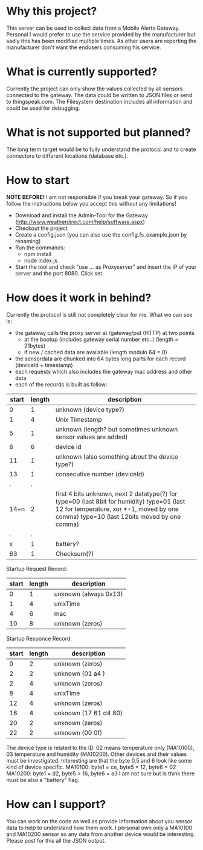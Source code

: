 # Why this project?
This server can be used to collect data from a Mobile Alerts Gateway.
Personal I would prefer to use the service provided by the manufacturer but sadly this has been modified multiple times. As other users are reporting the manufacturer don't want the endusers consuming his service.

# What is currently supported?
Currently the project can only show the values collected by all sensors connected to the gateway.
The data could be written to JSON files or send to thingspeak.com. The Filesystem destination includes all information and could be used for debugging.

# What is not supported but planned?
The long term target would be to fully understand the protocol and to create connectors to different locations (database etc.).


# How to start
__NOTE BEFORE!__
I am not responsible if you break your gateway. So if you follow the instructions below you accept this without any limitations!
* Download and install the Admin-Tool for the Gateway (http://www.weatherdirect.com/help/software.aspx)
* Checkout the project
* Create a config.json (you can also use the config.fs_example.json by renaming)
* Run the commands:
  * npm install
  * node index.js
* Start the tool and check "use ... as Proxyserver" and insert the IP of your server and the port 8080. Click set.

# How does it work in behind?
Currently the protocol is still not completely clear for me. What we can see is:
* the gateway calls the proxy server at /gateway/put (HTTP) at two points
  * at the bootup (includes gateway serial number etc..) (length = 21bytes)
  * if new / cached data are available (length modulo 64 = 0)
* the sensordata are chunked into 64 bytes long parts for each record (deviceId + timestamp)
* each requests which also includes the gateway mac address and other data
* each of the records is built as follow:

|start|length|description
|---|---|---
|0|1|unknown (device type?)
|1|4|Unix Timestamp
|5|1|unknown (length? but sometimes unknown sensor values are added)
|6|6|device id
|11|1|unknown (also something about the device type?)
|13|1|consecutive number (deviceId)
|.|.|
|14+n|2|first 4 bits unknown, next 2 datatype(?) for type=00 (last 8bit for humidity) type=01 (last 12 for temperature, xor *-1, moved by one comma) type=10 (last 12bits moved by one comma)
|.|.|
|x|1|battery?
|63|1|Checksum(?)

Startup Request Record:

|start|length|description
|---|---|---
|0|1| unknown (always 0x13)
|1|4| unixTime
|4|6| mac
|10|8| unknown (zeros)

Startup Responce Record:

|start|length|description
|---|---|---
|0|2| unknown (zeros)
|2|2| unknown (01 a4 )
|2|4| unknown (zeros)
|8|4| unixTime
|12|4| unknown (zeros)
|16|4| unknown (17 61 d4 80)
|20|2| unknown (zeros)
|22|2| unknown (00 0f)


The device type is related to the ID. 02 means temperature only (MA10100), 03 temperature and humidity (MA10200). Other devices and their values must be investigated.
Interesting are that the byte 0,5 and 6 look like some kind of device specific.
MA10100: byte1 = ce, byte5 = 12, byte6 = 02
MA10200: byte1 = d2, byte5 = 16, byte6 = a3
I am not sure but is think there must be also a "battery" flag.

# How can I support?
You can work on the code as well as provide information about you sensor data to help to understand how them work.
I personal own only a MA10100 and MA10200 sensor so any data from another device would be interesting. Please post for this all the JSON output.
